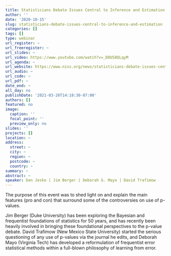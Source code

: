 ```yaml
---
title: Statisticians Debate Issues Central to Inference and Estimation
author: ''
date: '2020-10-15'
slug: statisticians-debate-issues-central-to-inference-and-estimation
categories: []
tags: []
type: webinar
url_register: ~
url_freeregister: ~
url_slides: ~
url_video: https://www.youtube.com/watch?v=_D8U58QLqyM
url_agenda: ~
url_website: https://www.niss.org/news/statisticians-debate-issues-central-inference-and-estimation
url_audio: ~
url_code: ~
url_pdf: ~
date_end: ~
all_day: no
publishDate: '2021-03-26T14:18:30-07:00'
authors: []
featured: no
image:
  caption: ''
  focal_point: ''
  preview_only: no
slides: ''
projects: []
location: ~
address:
  street: ~
  city: ~
  region: ~
  postcode: ~
  country: ~
summary: ~
abstract: ~
speaker: Dan Jeske | Jim Berger | Deborah G. Mayo | David Trafimow
---
```

<!--more-->
The purpose of this event was to shed light on and explain the main features (pro and con) that surround some of the controversies on use of p-values.  

Jim Berger (Duke University) has been exploring the Bayesian and frequentist foundations of statistics for 50 years, and has recently been heavily involved in bringing these foundational perspectives to the p-value debate. David Trafimow (New Mexico State University) started the serious questioning of any use of p-values via the journal he edits, and Deborah Mayo (Virginia Tech) has developed a reformulation of frequentist error statistical methods within a full-blown philosophy of learning from error.   